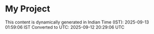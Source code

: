 # My Project

This content is dynamically generated in Indian Time (IST): 2025-09-13 01:59:06 IST
Converted to UTC: 2025-09-12 20:29:06 UTC
